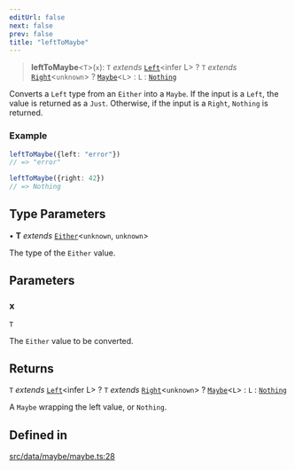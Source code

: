 ```yaml
---
editUrl: false
next: false
prev: false
title: "leftToMaybe"
---
```


> **leftToMaybe**\<`T`\>(`x`): `T` *extends* [`Left`](/api/interfaces/left/)\<infer L\> ? `T` *extends* [`Right`](/api/interfaces/right/)\<`unknown`\> ? [`Maybe`](/api/type-aliases/maybe/)\<`L`\> : `L` : [`Nothing`](/api/type-aliases/nothing/)

Converts a `Left` type from an `Either` into a `Maybe`. If the input is a `Left`, the value is returned as a `Just`.
Otherwise, if the input is a `Right`, `Nothing` is returned.

### Example
```ts
leftToMaybe({left: "error"})
// => "error"

leftToMaybe({right: 42})
// => Nothing
```

## Type Parameters

• **T** *extends* [`Either`](/api/type-aliases/either/)\<`unknown`, `unknown`\>

The type of the `Either` value.

## Parameters

### x

`T`

The `Either` value to be converted.

## Returns

`T` *extends* [`Left`](/api/interfaces/left/)\<infer L\> ? `T` *extends* [`Right`](/api/interfaces/right/)\<`unknown`\> ? [`Maybe`](/api/type-aliases/maybe/)\<`L`\> : `L` : [`Nothing`](/api/type-aliases/nothing/)

A `Maybe` wrapping the left value, or `Nothing`.

## Defined in

[src/data/maybe/maybe.ts:28](https://github.com/skyleague/axioms/blob/75fb1c5c977f1940e84e5cdcef2be336d1fd81da/src/data/maybe/maybe.ts#L28)
